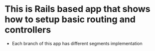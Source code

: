 # This is Rails based app that shows how to setup basic routing and controllers

* Each branch of this app has different segments implementation
